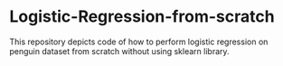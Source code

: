 # Logistic-Regression-from-scratch
This repository depicts code of how to perform logistic regression on penguin dataset from scratch without using sklearn library.

